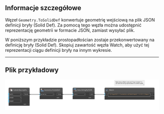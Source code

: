 ## Informacje szczegółowe
Węzeł `Geometry.ToSolidDef` konwertuje geometrię wejściową na plik JSON definicji bryły (Solid Def). Za pomocą tego węzła można udostępnić reprezentację geometrii w formacie JSON, zamiast wysyłać plik.

W poniższym przykładzie prostopadłościan zostaje przekonwertowany na definicję bryły (Solid Def). Skopiuj zawartość węzła Watch, aby użyć tej reprezentacji ciągu definicji bryły na innym wykresie.

___
## Plik przykładowy

![Geometry.ToSolidDef](./Autodesk.DesignScript.Geometry.Geometry.ToSolidDef_img.jpg)
